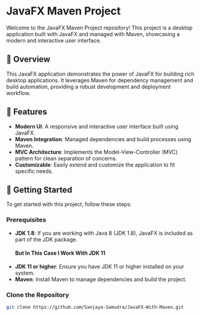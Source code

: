 # JavaFX Maven Project

Welcome to the JavaFX Maven Project repository! This project is a desktop application built with JavaFX and managed with Maven, showcasing a modern and interactive user interface.

## 📁 Overview

This JavaFX application demonstrates the power of JavaFX for building rich desktop applications. It leverages Maven for dependency management and build automation, providing a robust development and deployment workflow.

## 🚀 Features

- **Modern UI**: A responsive and interactive user interface built using JavaFX.
- **Maven Integration**: Managed dependencies and build processes using Maven.
- **MVC Architecture**: Implements the Model-View-Controller (MVC) pattern for clean separation of concerns.
- **Customizable**: Easily extend and customize the application to fit specific needs.

## 🔧 Getting Started

To get started with this project, follow these steps:

### Prerequisites

- **JDK 1.8**: If you are working with Java 8 (JDK 1.8), JavaFX is included as part of the JDK package.
    #### But In This Case I Work With JDK 11
- **JDK 11 or higher**: Ensure you have JDK 11 or higher installed on your system.
- **Maven**: Install Maven to manage dependencies and build the project.

### Clone the Repository

```bash
git clone https://github.com/Sanjaya-Samudra/JavaFX-With-Maven.git

